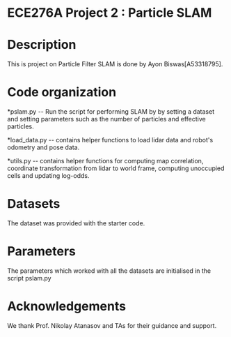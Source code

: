 
# ECE276A Project 2 : Particle SLAM

Description
===========
This is project on Particle Filter SLAM is done by Ayon Biswas[A53318795].

Code organization
=================
*pslam.py -- Run the script for performing SLAM by by setting a dataset and setting parameters such as the number of particles and effective particles.

*load_data.py -- contains helper functions to load lidar data and robot's odometry and pose data.
 
*utils.py -- contains helper functions for computing map correlation, coordinate transformation from lidar to world frame, computing unoccupied cells and updating log-odds.

Datasets
========
The dataset was provided with the starter code.

Parameters
======
The parameters which worked with all the datasets are initialised in the script pslam.py

Acknowledgements
================
We thank Prof. Nikolay Atanasov and TAs for their guidance and support.

